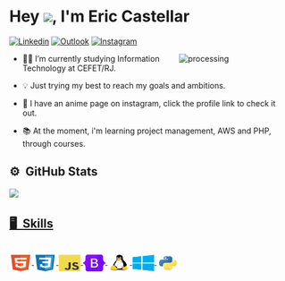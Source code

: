 <h1 align="left">Hey <img src="https://raw.githubusercontent.com/kaueMarques/kaueMarques/master/hi.gif" width="30px">, I'm Eric Castellar</h1>

[![Linkedin](https://img.shields.io/badge/-LinkedIn-blue?style=flat&logo=Linkedin&logoColor=white)](https://www.linkedin.com/in/eric-castellar-953791225/) [![Outlook](https://img.shields.io/badge/Microsoft_Outlook-0078D4?style=flat&amp;logo=microsoft-outlook&amp;logoColor=white)](mailto:eric.castellar@outlook.com) [![Instagram](https://img.shields.io/badge/-Instagram-833ab4?logo=Instagram&logoColor=white&style=flat)](https://www.instagram.com/mustensei/)

<img src="https://user-images.githubusercontent.com/86270246/142737815-431e40b1-db6b-44fa-989d-41995c91adef.gif" alt="processing" width="200px" align="right">

- 👨‍💻 I’m currently studying Information Technology at CEFET/RJ.

- 💡 Just trying my best to reach my goals and ambitions.

- 📱 I have an anime page on instagram, click the profile link to check it out.

- 📚 At the moment, i'm learning project management, AWS and PHP, through courses.

## ⚙️ &nbsp;GitHub Stats

<div align="left">
  <a href="https://github.com/Ericcastell">
  <img height="150em" src="https://github-readme-stats.vercel.app/api/top-langs/?username=Ericcastell&layout=compact&langs_count=7&theme=github_dark"/>
</div>

## 🖥️ &nbsp;Skills

<div style="display: inline_block"><br>
  <img align="center" alt="html5" height="30" width="40" src="https://github.com/devicons/devicon/blob/v2.14.0/icons/html5/html5-original.svg">
  <img align="center" alt="css3" height="30" width="40" src="https://github.com/devicons/devicon/blob/v2.14.0/icons/css3/css3-original.svg">
  <img align="center" alt="javascript" height="30" width="40" src="https://github.com/devicons/devicon/blob/v2.14.0/icons/javascript/javascript-original.svg">
  <img align="center" alt="bootstrap" height="30" width="40" src="https://github.com/devicons/devicon/blob/v2.14.0/icons/bootstrap/bootstrap-original.svg">
  <img align="center" alt="linux" height="30" width="40" src="https://github.com/devicons/devicon/blob/v2.14.0/icons/linux/linux-original.svg">
  <img align="center" alt="windows" height="30" width="40" src="https://github.com/devicons/devicon/blob/master/icons/windows8/windows8-original.svg">
  <img align="center" alt="python" height="30" width="40" src="https://github.com/devicons/devicon/blob/v2.14.0/icons/python/python-original.svg">
</div>
  
##
